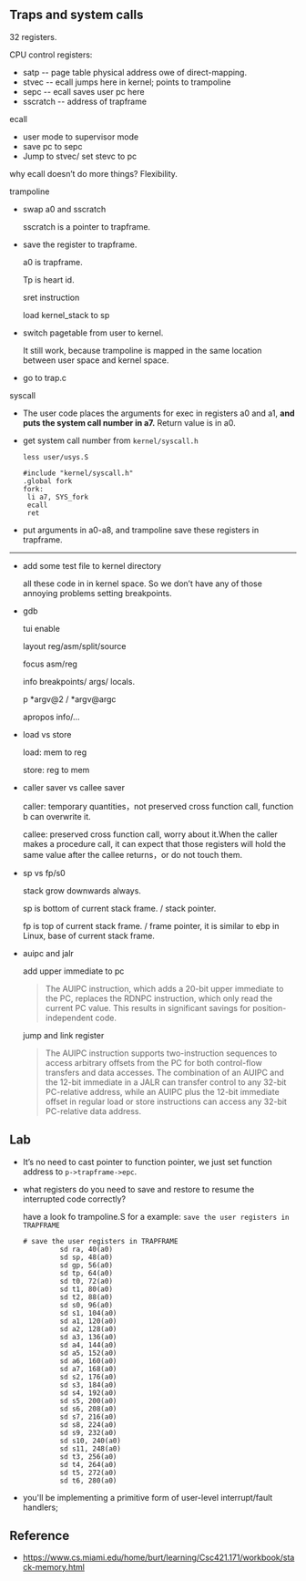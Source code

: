 ## Traps and system calls

32 registers.

CPU control registers:

- satp -- page table physical address owe of direct-mapping.
- stvec -- ecall jumps here in kernel; points to trampoline
- sepc -- ecall saves user pc here
- sscratch -- address of trapframe

ecall

- user mode to supervisor mode
- save pc to sepc
- Jump to stvec/ set stevc to pc

why ecall doesn’t do more things?  Flexibility.

trampoline 

- swap a0 and sscratch

  sscratch is a pointer to trapframe.

- save the register to trapframe. 

  a0 is trapframe.

  Tp is heart id.

  sret instruction

  load kernel_stack to sp 

- switch pagetable from user to kernel.  

  It still work, because trampoline is mapped in the same location between user space and kernel space.

- go to trap.c

syscall

- The user code places the arguments for exec in registers a0 and a1, **and puts the system call number in a7.** Return value is in a0.

- get system call number from `kernel/syscall.h`

  `less user/usys.S`

  ```assembly
  #include "kernel/syscall.h"
  .global fork
  fork:
   li a7, SYS_fork
   ecall
   ret
  ```

- put arguments in a0-a8, and trampoline save these registers in trapframe.

------

- add some test file to kernel directory

  all these code in in kernel space. So we don’t have any of those annoying problems setting breakpoints.

- gdb

  tui enable

  layout reg/asm/split/source

  focus asm/reg 

  info breakpoints/ args/ locals.

  p *argv@2 / *argv@argc

  apropos info/…

- load vs store

  load: mem to reg

  store: reg to mem

- caller saver vs callee saver

  caller: temporary quantities，not preserved cross function call, function b can overwrite it.

  callee: preserved cross function call, worry about it.When the caller makes a procedure call, it can expect that those registers will hold the same value after the callee returns，or do not touch them.

- sp vs fp/s0

  stack grow downwards always.

  sp is bottom of current stack frame. / stack pointer.

  fp is top of current stack frame. / frame pointer, it is similar to ebp in Linux, base of current stack frame.

- auipc and jalr

  add upper immediate to pc 

  > The AUIPC instruction, which adds a 20-bit upper immediate to the PC, replaces the RDNPC instruction, which only read the current PC value. This results in significant savings for position-independent code.

  jump and link register

  > The AUIPC instruction supports two-instruction sequences to access arbitrary offsets from the PC for both control-flow transfers and data accesses. The combination of an AUIPC and the 12-bit immediate in a JALR can transfer control to any 32-bit PC-relative address, while an AUIPC plus the 12-bit immediate offset in regular load or store instructions can access any 32-bit PC-relative data address.

## Lab

- It’s no need to cast pointer to function pointer, we just set function address to `p->trapframe->epc`.

- what registers do you need to save and restore to resume the interrupted code correctly? 

  have a look fo trampoline.S for a example: `save the user registers in TRAPFRAME`

  ```assembly
  # save the user registers in TRAPFRAME
           sd ra, 40(a0)
           sd sp, 48(a0)
           sd gp, 56(a0)
           sd tp, 64(a0)
           sd t0, 72(a0)
           sd t1, 80(a0)
           sd t2, 88(a0)
           sd s0, 96(a0)
           sd s1, 104(a0)
           sd a1, 120(a0)
           sd a2, 128(a0)
           sd a3, 136(a0)
           sd a4, 144(a0)
           sd a5, 152(a0)
           sd a6, 160(a0)
           sd a7, 168(a0)
           sd s2, 176(a0)
           sd s3, 184(a0)
           sd s4, 192(a0)
           sd s5, 200(a0)
           sd s6, 208(a0)
           sd s7, 216(a0)
           sd s8, 224(a0)
           sd s9, 232(a0)
           sd s10, 240(a0)
           sd s11, 248(a0)
           sd t3, 256(a0)
           sd t4, 264(a0)
           sd t5, 272(a0)
           sd t6, 280(a0)
  ```

- you'll be implementing a primitive form of user-level interrupt/fault handlers;

## Reference

- https://www.cs.miami.edu/home/burt/learning/Csc421.171/workbook/stack-memory.html